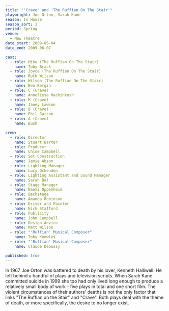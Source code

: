 ```yaml
---
title: "'Crave' and 'The Ruffian On The Stair'"
playwright: Joe Orton, Sarah Kane
season: In House
season_sort: 1
period: Spring
venue:
  - New Theatre
date_start: 2009-06-04
date_end: 2009-06-07

cast:
  - role: Mike (The Ruffian On The Stair)
    name: Toby Brack
  - role: Joyce (The Ruffian On The Stair)
    name: Ruth Wilson
  - role: Wilson (The Ruffian On The Stair)
    name: Ben Bergin
  - role: C (Crave)
    name: Anneliese Mackintosh
  - role: M (Crave)
    name: Janey Lawson
  - role: B (Crave)
    name: Phil Sarson
  - role: A (Crave)
    name: Bush

crew:
  - role: Director
    name: Stuart Barter
  - role: Producer
    name: Chloe Campbell
  - role: Set Construction
    name: Jamie Abson
  - role: Lighting Manager
    name: Lucy Ockenden
  - role: Lighting Assistant and Sound Manager
    name: Sarah Bal
  - role: Stage Manager
    name: Naomi Oppenheim
  - role: Backstage
    name: Amanda Robinson
  - role: Driver and Painter
    name: Nick Stafford
  - role: Publicity
    name: John Campbell
  - role: Design Advice
    name: Matt Wilson
  - role: "'Ruffian' Musical Composer"
    name: Toby Knowles
  - role: "'Ruffian' Musical Composer"
    name: Claude Debussy

published: true
---
```


In 1967 Joe Orton was battered to death by his lover, Kenneth Halliwell. He left behind a handful of plays and television scripts. When Sarah Kane committed suicide in 1999 she too had only lived long enough to produce a relatively small body of work - five plays in total and one short film. The violent circumstances of their authors' deaths is not the only factor that links "The Ruffian on the Stair" and "Crave". Both plays deal with the theme of death, or more specifically, the desire to no longer exist.
